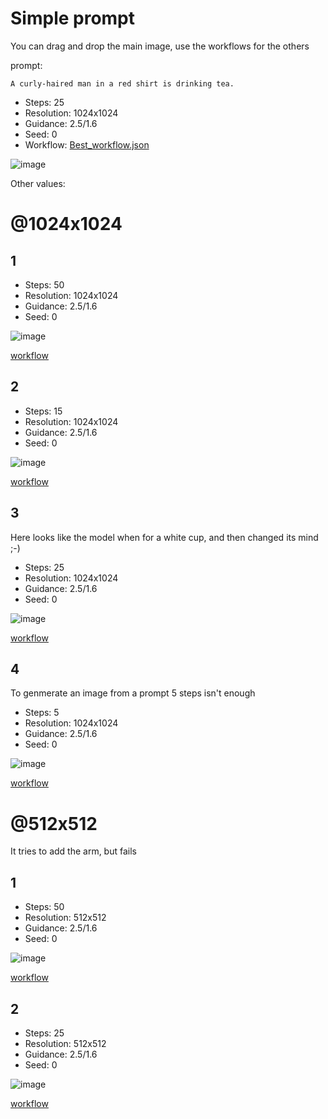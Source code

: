 # Simple prompt

You can drag and drop the main image, use the workflows for the others

prompt:

```
A curly-haired man in a red shirt is drinking tea.
```

- Steps: 25
- Resolution: 1024x1024
- Guidance: 2.5/1.6
- Seed: 0
- Workflow: [Best_workflow.json](Best_workflow.json)

![image](Best.png)

Other values:

# @1024x1024

## 1

- Steps: 50
- Resolution: 1024x1024
- Guidance: 2.5/1.6
- Seed: 0

![image](1/OmniGen_00044__0_1024x1024_no_prompt.jpg)

[workflow](1/OmniGen_00044__workflow.json)

## 2

- Steps: 15
- Resolution: 1024x1024
- Guidance: 2.5/1.6
- Seed: 0

![image](1/OmniGen_00042__0_1024x1024_no_prompt.jpg)

[workflow](1/OmniGen_00042__workflow.json)

## 3

Here looks like the model when for a white cup, and then changed its mind ;-)

- Steps: 25
- Resolution: 1024x1024
- Guidance: 2.5/1.6
- Seed: 0

![image](1/OmniGen_00043__0_1024x1024_no_prompt.jpg)

[workflow](1/OmniGen_00043__workflow.json)

## 4

To genmerate an image from a prompt 5 steps isn't enough

- Steps: 5
- Resolution: 1024x1024
- Guidance: 2.5/1.6
- Seed: 0

![image](1/OmniGen_00041__0_1024x1024_no_prompt.jpg)

[workflow](1/OmniGen_00041__workflow.json)


# @512x512

It tries to add the arm, but fails

## 1

- Steps: 50
- Resolution: 512x512
- Guidance: 2.5/1.6
- Seed: 0

![image](1/OmniGen_00046__0_512x512_no_prompt.jpg)

[workflow](1/OmniGen_00046__workflow.json)

## 2

- Steps: 25
- Resolution: 512x512
- Guidance: 2.5/1.6
- Seed: 0

![image](1/OmniGen_00045__0_512x512_no_prompt.jpg)

[workflow](1/OmniGen_00045__workflow.json)


